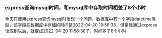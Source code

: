 ### express查询mysql时间，和mysql库中存取时间相差了8个小时

今天在使用express查询mysql时发现一个问题，数据库中有一个字段datetime类型，该字段在数据库中存储的时间是2022-04-20 19:56:38，但是我通过express读取到以后，就变成2022-04-20 11:56:38了，时间差了8个小时